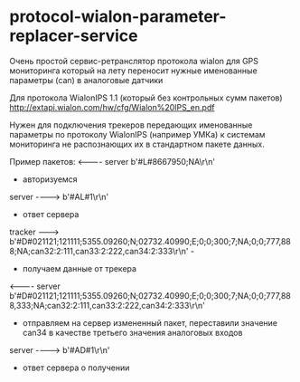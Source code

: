 # protocol-wialon-parameter-replacer-service
Очень простой сервис-ретранслятор протокола wialon для GPS мониторинга который на лету переносит нужные именованные параметры (can) в аналоговые датчики

Для протокола WialonIPS 1.1 (который без контрольных сумм пакетов)
http://extapi.wialon.com/hw/cfg/Wialon%20IPS_en.pdf

Нужен для подключения трекеров передающих именованные параметры по протоколу WialonIPS (например УМКа) к системам мониторинга не распознающих их в стандартном пакете данных.

Пример пакетов:
<---- server  b'#L#8667950;NA\r\n' 
- авторизуемся 

server ---->  b'#AL#1\r\n' 
- ответ сервера

tracker --->  b'#D#021121;121111;5355.09260;N;02732.40990;E;0;0;300;7;NA;0;0;777,888;NA;can32:2:111,can33:2:222,can34:2:333\r\n' - 
- получаем данные от трекера

<---- server  b'#D#021121;121111;5355.09260;N;02732.40990;E;0;0;300;7;NA;0;0;777,888,333;NA;can32:2:111,can33:2:222,can34:2:333\r\n'
- отправляем на сервер измененный пакет, переставили значение can34 в качестве третьего значения аналоговых входов

server ---->  b'#AD#1\r\n'
- ответ сервера о получении
